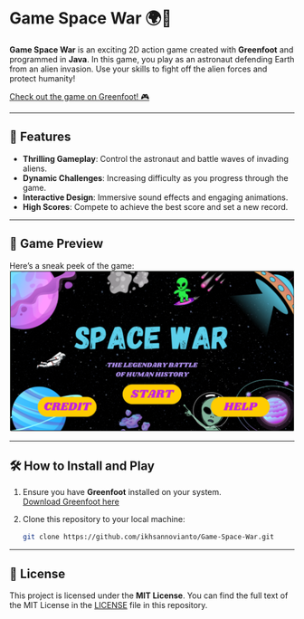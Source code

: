 # Game Space War 🌍👾

**Game Space War** is an exciting 2D action game created with **Greenfoot** and programmed in **Java**. In this game, you play as an astronaut defending Earth from an alien invasion. Use your skills to fight off the alien forces and protect humanity!

[Check out the game on Greenfoot! 🎮](https://www.greenfoot.org/scenarios/32053)

---

## 🌟 Features
- **Thrilling Gameplay**: Control the astronaut and battle waves of invading aliens.
- **Dynamic Challenges**: Increasing difficulty as you progress through the game.
- **Interactive Design**: Immersive sound effects and engaging animations.
- **High Scores**: Compete to achieve the best score and set a new record.

---

## 📸 Game Preview
Here’s a sneak peek of the game:  
![Game Preview](docs-images/game-preview.png)

---

## 🛠️ How to Install and Play

1. Ensure you have **Greenfoot** installed on your system.  
   [Download Greenfoot here](https://www.greenfoot.org/download)

2. Clone this repository to your local machine:
   ```bash
   git clone https://github.com/ikhsannovianto/Game-Space-War.git

---

## 📜 License
This project is licensed under the **MIT License**. You can find the full text of the MIT License in the [LICENSE](LICENSE) file in this repository.

